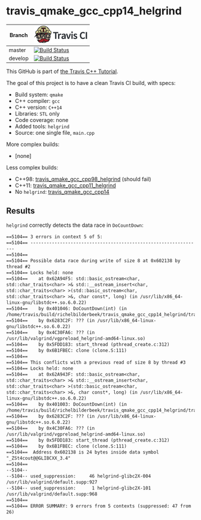 # travis_qmake_gcc_cpp14_helgrind

Branch|[![Travis CI logo](TravisCI.png)](https://travis-ci.org)
---|---
master|[![Build Status](https://travis-ci.org/richelbilderbeek/travis_qmake_gcc_cpp14_helgrind.svg?branch=master)](https://travis-ci.org/richelbilderbeek/travis_qmake_gcc_cpp14_helgrind)
develop|[![Build Status](https://travis-ci.org/richelbilderbeek/travis_qmake_gcc_cpp14_helgrind.svg?branch=develop)](https://travis-ci.org/richelbilderbeek/travis_qmake_gcc_cpp14_helgrind)

This GitHub is part of [the Travis C++ Tutorial](https://github.com/richelbilderbeek/travis_cpp_tutorial).

The goal of this project is to have a clean Travis CI build, with specs:

 * Build system: `qmake`
 * C++ compiler: `gcc`
 * C++ version: `C++14`
 * Libraries: `STL` only
 * Code coverage: none
 * Added tools: `helgrind`
 * Source: one single file, `main.cpp`

More complex builds:

 * [none]

Less complex builds:

 * C++98: [travis_qmake_gcc_cpp98_helgrind](https://www.github.com/richelbilderbeek/travis_qmake_gcc_cpp98_helgrind) (should fail)
 * C++11: [travis_qmake_gcc_cpp11_helgrind](https://www.github.com/richelbilderbeek/travis_qmake_gcc_cpp11_helgrind)
 * No `helgrind`: [travis_qmake_gcc_cpp14](https://www.github.com/richelbilderbeek/travis_qmake_gcc_cpp14) 

## Results

`helgrind` correctly detects the data race in `DoCountDown`:

```
==5104== 3 errors in context 5 of 5:
==5104== ----------------------------------------------------------------
==5104== 
==5104== Possible data race during write of size 8 at 0x602138 by thread #2
==5104== Locks held: none
==5104==    at 0x62A94F5: std::basic_ostream<char, std::char_traits<char> >& std::__ostream_insert<char, std::char_traits<char> >(std::basic_ostream<char, std::char_traits<char> >&, char const*, long) (in /usr/lib/x86_64-linux-gnu/libstdc++.so.6.0.22)
==5104==    by 0x401046: DoCountDown(int) (in /home/travis/build/richelbilderbeek/travis_qmake_gcc_cpp14_helgrind/travis_qmake_gcc_cpp14_helgrind)
==5104==    by 0x6283C2F: ??? (in /usr/lib/x86_64-linux-gnu/libstdc++.so.6.0.22)
==5104==    by 0x4C30FA6: ??? (in /usr/lib/valgrind/vgpreload_helgrind-amd64-linux.so)
==5104==    by 0x5FDD183: start_thread (pthread_create.c:312)
==5104==    by 0x6B1FBEC: clone (clone.S:111)
==5104== 
==5104== This conflicts with a previous read of size 8 by thread #3
==5104== Locks held: none
==5104==    at 0x62A943F: std::basic_ostream<char, std::char_traits<char> >& std::__ostream_insert<char, std::char_traits<char> >(std::basic_ostream<char, std::char_traits<char> >&, char const*, long) (in /usr/lib/x86_64-linux-gnu/libstdc++.so.6.0.22)
==5104==    by 0x401003: DoCountDown(int) (in /home/travis/build/richelbilderbeek/travis_qmake_gcc_cpp14_helgrind/travis_qmake_gcc_cpp14_helgrind)
==5104==    by 0x6283C2F: ??? (in /usr/lib/x86_64-linux-gnu/libstdc++.so.6.0.22)
==5104==    by 0x4C30FA6: ??? (in /usr/lib/valgrind/vgpreload_helgrind-amd64-linux.so)
==5104==    by 0x5FDD183: start_thread (pthread_create.c:312)
==5104==    by 0x6B1FBEC: clone (clone.S:111)
==5104==  Address 0x602138 is 24 bytes inside data symbol "_ZSt4cout@@GLIBCXX_3.4"
==5104== 
--5104-- 
--5104-- used_suppression:     46 helgrind-glibc2X-004 /usr/lib/valgrind/default.supp:927
--5104-- used_suppression:      1 helgrind-glibc2X-101 /usr/lib/valgrind/default.supp:968
==5104== 
==5104== ERROR SUMMARY: 9 errors from 5 contexts (suppressed: 47 from 26)
```